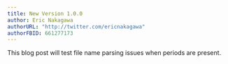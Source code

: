 ```yaml
---
title: New Version 1.0.0
author: Eric Nakagawa
authorURL: "http://twitter.com/ericnakagawa"
authorFBID: 661277173
---
```


This blog post will test file name parsing issues when periods are present.
